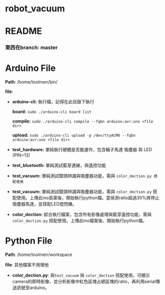# robot_vacuum
# README

### 東西在branch: master

# Arduino File

**Path**: /home/toolmen/bin/

**file**:

- **arduino-cli:** 執行檔，記得在此目錄下執行
    
    **board:** `sudo ./arduino-cli board list`
    
    **compile:** `sudo ./arduino-cli compile --fqbn arduino:avr:uno <file dir>`
    
    **upload:** `sudo ./arduino-cli upload -p /dev/ttyACM0 --fqbn arduino:avr:uno <file dir>`
    
- **test_hardware:** 單純執行硬體是否能運作，包含輪子馬達 吸塵器 與 LED (PIN=13)
- **test_bluetooth:** 單純測試藍芽連線，與遙控功能
- **test_vacuum:** 單純測試鏡頭辨識與吸塵器功能，需與 `color_dection.py 搭配使用`
- **test_vacuum:** 單純測試鏡頭辨識與吸塵器功能，需與 `color_dection.py` 搭配使用。上傳此ino島案後，開始執行python檔。當偵測ratio超過30%將停止吸塵器馬達，並搭配LED燈閃爍。
- **color_dection:** 綜合執行檔案，包含所有影像處理與藍芽遙控功能，需與 `color_dection.py` 搭配使用。上傳此ino檔案後，開始執行python檔。

# Python File

**Path**: /home/toolmen/workspace

**file**: 其他檔案不用理他

- **color_dection.py**: 與`test_vacuum` 與 `color_dection` 搭配使用，可顯示camera的即時影像，並分析影像中紅色區塊占總區塊的ratio，再利用serial傳送訊號至arduino。
